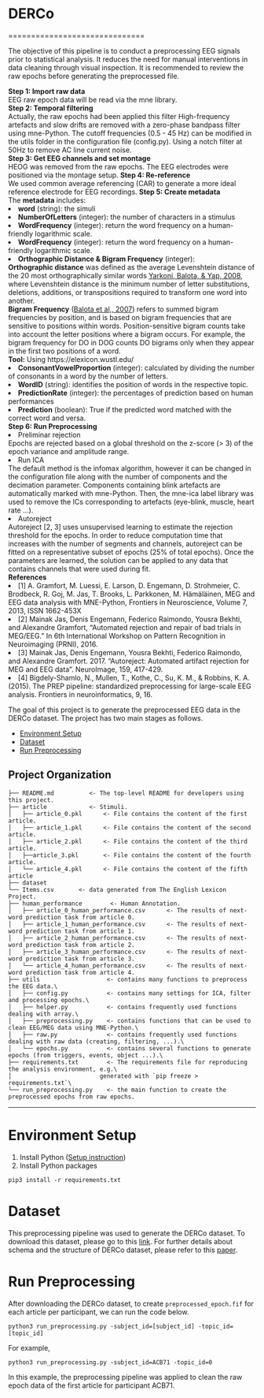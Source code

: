 # DERCo
==============================

The objective of this pipeline is to conduct a preprocessing EEG signals prior to statistical analysis. It reduces the need for manual interventions in data cleaning through visual inspection. It is recommended to review the raw epochs before generating the preprocessed file.
<div class="alert alert-block alert-info">
    <b>Step 1: Import raw data </b> <br>
    EEG raw epoch data will be read via the mne library. <br>
    <b>Step 2: Temporal filtering </b> <br>
    Actually, the raw epochs had been applied this filter
    High-frequency artefacts and slow drifts are removed with a zero-phase bandpass filter using mne-Python. The cutoff frequencies (0.5 - 45 Hz) can be modified in the utils folder in the configuration file (config.py). Using a notch filter at 50Hz to remove AC line current noise. <br>
    <b>Step 3: Get EEG channels and set montage</b> <br>
    HEOG was removed from the raw epochs. The EEG electrodes were positioned via the montage setup.
    <b>Step 4: Re-reference</b> <br>
    We used common average referencing (CAR) to generate a more ideal reference electrode for EEG recordings.
    <b>Step 5: Create metadata</b> <br>
    The <strong>metadata</strong> includes:
    <li><strong>word</strong> (string): the simuli</li>
    <li><strong>NumberOfLetters</strong> (integer): the number of characters in a stimulus</li>
    <li><strong>WordFrequency</strong> (integer): return the word frequency on a human-friendly logarithmic scale.</li>
    <li><strong>WordFrequency</strong> (integer): return the word frequency on a human-friendly logarithmic scale.</li>
    <li><strong>Orthographic Distance & Bigram Frequency</strong> (integer): 
    <div class="alert alert-block alert-info">
    <b>Orthographic distance</b> was defined as the average Levenshtein distance of the 20 most orthographically similar words <a href="https://link.springer.com/article/10.3758/PBR.15.5.971">Yarkoni, Balota, & Yap, 2008</a>, where Levenshtein distance is the minimum number of letter substitutions, deletions, additions, or transpositions required to transform one word into another. <br>
    <b>Bigram Frequency</b> (<a href="https://link.springer.com/article/10.3758/BF03193014">Balota et al,, 2007</a>) refers to summed bigram frequencies by position, and is based on bigram frequencies that are sensitive to positions within words. Position-sensitive bigram counts take into account the letter positions where a bigram occurs. For example, the bigram frequency for DO in DOG counts DO bigrams only when they appear in the first two positions of a word.<br>
    <b>Tool:</b> Using https://elexicon.wustl.edu/
</div>
</li>
<li><strong>ConsonantVowelProportion</strong> (integer): calculated by dividing the number of consonants in a word by the number of letters.</li>
<li><strong>WordID</strong> (string): identifies the position of words in the respective topic.</li>
<li><strong>PredictionRate</strong> (integer): the percentages of prediction based on human performances</li>
<li><strong>Prediction</strong> (boolean): True if the predicted word matched with the correct word and versa.</li>
    <b>Step 6: Run Preprocessing </b> <br>
        <li>Preliminar rejection </li>
            Epochs are rejected based on a global threshold on the z-score (> 3) of the epoch variance and amplitude range.
        <li>Run ICA </li> 
            The default method is the infomax algorithm, however it can be changed in the configuration file along with the number of components and the decimation parameter. Components containing blink artefacts are automatically marked with mne-Python. Then, the mne-ica label library was used to remove the ICs corresponding to artefacts (eye-blink, muscle, heart rate ...).
        <li>Autoreject </li>
            Autoreject [2, 3] uses unsupervised learning to estimate the rejection threshold for the epochs. In order to reduce computation time that increases with the number of segments and channels, autoreject can be fitted on a representative subset of epochs (25% of total epochs). Once the parameters are learned, the solution can be applied to any data that contains channels that were used during fit.<br>
    <b> References </b> <br>
        <li>[1] A. Gramfort, M. Luessi, E. Larson, D. Engemann, D. Strohmeier, C. Brodbeck, R. Goj, M. Jas, T. Brooks, L. Parkkonen, M. Hämäläinen, MEG and EEG data analysis with MNE-Python, Frontiers in Neuroscience, Volume 7, 2013, ISSN 1662-453X</li>
        <li>[2] Mainak Jas, Denis Engemann, Federico Raimondo, Yousra Bekhti, and Alexandre Gramfort, “Automated rejection and repair of bad trials in MEG/EEG.” In 6th International Workshop on Pattern Recognition in Neuroimaging (PRNI), 2016.</li>
        <li>[3] Mainak Jas, Denis Engemann, Yousra Bekhti, Federico Raimondo, and Alexandre Gramfort. 2017. “Autoreject: Automated artifact rejection for MEG and EEG data”. NeuroImage, 159, 417-429.</li>
        <li>[4] Bigdely-Shamlo, N., Mullen, T., Kothe, C., Su, K. M., & Robbins, K. A. (2015). The PREP pipeline: standardized preprocessing for large-scale EEG analysis. Frontiers in neuroinformatics, 9, 16.</li>
    
    
</div>

The goal of this project is to generate the preprocessed EEG data in the DERCo dataset. The project has two main stages as follows.
* [Environment Setup](#Environment_Setup)
* [Dataset](#Dataset)
* [Run Preprocessing](#Run_Preprocessing)

Project Organization
------------
    ├── README.md          <- The top-level README for developers using this project.
    ├── article            <- Stimuli.
    │   ├── article_0.pkl      <- File contains the content of the first article.
    │   ├── article_1.pkl      <- File contains the content of the second article.
    │   ├── article_2.pkl      <- File contains the content of the third article.
    │   ├──article_3.pkl       <- File contains the content of the fourth article.
    │   └── article_4.pkl      <- File contains the content of the fifth article
    ├── dataset
    └── Items.csv       <- data generated from The English Lexicon Project.
    ├── human_performance        <- Human Annotation.
    │   ├── article_0_human_performance.csv      <- The results of next-word prediction task from article 0.
    │   ├── article_1_human_performance.csv      <- The results of next-word prediction task from article 1.
    │   ├── article_2_human_performance.csv      <- The results of next-word prediction task from article 2.
    │   ├── article_3_human_performance.csv      <- The results of next-word prediction task from article 3.
    │   └── article_4_human_performance.csv      <- The results of next-word prediction task from article 4.
    ├── utils                   <- contains many functions to preprocess the EEG data.\
    │   ├── config.py           <- contains many settings for ICA, filter and processing epochs.\
    │   ├── helper.py           <- contains frequently used functions dealing with array.\
    │   ├── preprocessing.py    <- contains functions that can be used to clean EEG/MEG data using MNE-Python.\
    │   ├── raw.py              <- contains frequently used functions dealing with raw data (creating, filtering, ...).\
    │   └── epochs.py           <- contains several functions to generate epochs (from triggers, events, object ...).\
    ├── requirements.txt        <- The requirements file for reproducing the analysis environment, e.g.\
    │                         generated with `pip freeze > requirements.txt`\
    └── run_preprocessing.py    <- the main function to create the preprocessed epochs from raw epochs.

--------

# Environment Setup
1. Install Python (<a target="_blank" href="https://wiki.python.org/moin/BeginnersGuide">Setup instruction</a>)
2. Install Python packages
```console 
pip3 install -r requirements.txt 
``` 

# Dataset
This preprocessing pipeline was used to generate the DERCo dataset. To download this dataset, please go to this [link](https://osf.io/rkqbu/). For further details about schema and the structure of DERCo dataset, please refer to this [paper]().
# Run Preprocessing
After downloading the DERCo dataset, to create `preprocessed_epoch.fif` for each article per participant, we can run the code below.
```console 
python3 run_preprocessing.py -subject_id=[subject_id] -topic_id=[topic_id]
``` 
For example,
```console 
python3 run_preprocessing.py -subject_id=ACB71 -topic_id=0
```
In this example, the preprocessing pipeline was applied to clean the raw epoch data of the first article for participant ACB71.
